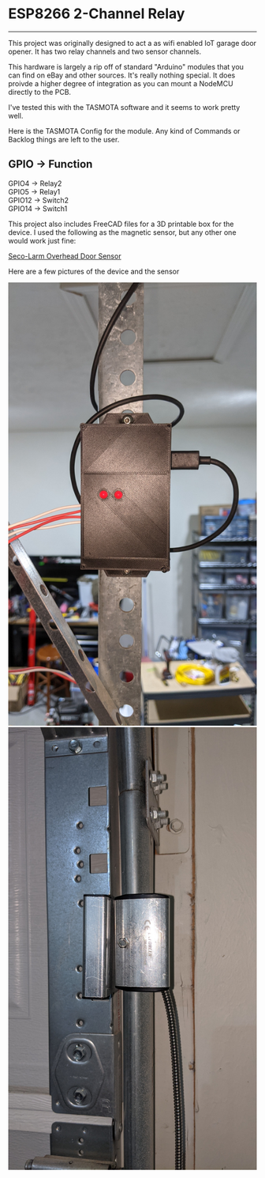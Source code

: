 # ESP8266 2-Channel Relay
---
This project was originally designed to act a as wifi enabled IoT garage door opener. It has two relay channels and two sensor channels. 

This hardware is largely a rip off of standard "Arduino" modules that you can find on eBay and other sources. It's really nothing special. It does proivde a higher degree of integration as you can mount a NodeMCU directly to the PCB. 

I've tested this with the TASMOTA software and it seems to work pretty well. 

Here is the TASMOTA Config for the module. Any kind of Commands or Backlog things are left to the user.

GPIO -> Function
---
GPIO4 -> Relay2  
GPIO5 -> Relay1  
GPIO12 -> Switch2  
GPIO14 -> Switch1  

This project also includes FreeCAD files for a 3D printable box for the device. I used the following as the magnetic sensor, but any other one would work just fine:

[Seco-Larm Overhead Door Sensor](https://www.amazon.com/SECO-LARM-SM-4201-LQ-TRACK-MOUNT-OVERHEAD/dp/B011OXPZ7Y/ref=sr_1_16?crid=1GI1UTF3R9V3U&dchild=1&keywords=seco-larm+sm-226lq+overhead+door-mount+n.o.+magnetic+contact&qid=1628387442&sprefix=seco-larm+overhead+doo%2Caps%2C196&sr=8-16)

Here are a few pictures of the device and the sensor

![Device Picture](images/GarageDoorOpener.png)
![Sensor Picture](images/DoorSensor.png)